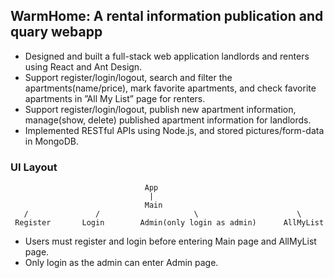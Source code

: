 ## WarmHome: A rental information publication and quary webapp
   - Designed and built a full-stack web application landlords and renters using React and Ant Design.
   - Support register/login/logout, search and filter the apartments(name/price), mark favorite apartments, and check favorite apartments in ”All My List” page for renters.
   - Support register/login/logout, publish new apartment information, manage(show, delete) published apartment information for landlords.
   - Implemented RESTful APIs using Node.js, and stored pictures/form-data in MongoDB.
### UI Layout
                                  App
                                   |
                                  Main
       /               /                     \                      \
     Register       Login        Admin(only login as admin)      AllMyList 
   - Users must register and login before entering Main page and AllMyList page.
   - Only login as the admin can enter Admin page. 

